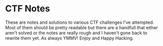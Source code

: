 # CTF Notes

These are notes and solutions to various CTF challenges I've attempted. Most of them should be pretty readable but there are a handfull that either aren't solved or the notes are really rough and I haven't gone back to rewrite them yet. As always YMMV! Enjoy and Happy Hacking.
